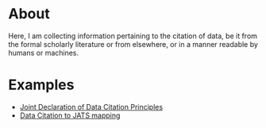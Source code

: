 # About
Here, I am collecting information pertaining to the citation of data, be it from the formal scholarly literature or from elsewhere, or in a manner readable by humans or machines.

# Examples
* [Joint Declaration of Data Citation Principles](https://www.force11.org/datacitation)
* [Data Citation to JATS mapping](https://github.com/data-citation-working-group/data-citation-workshop-2014)
